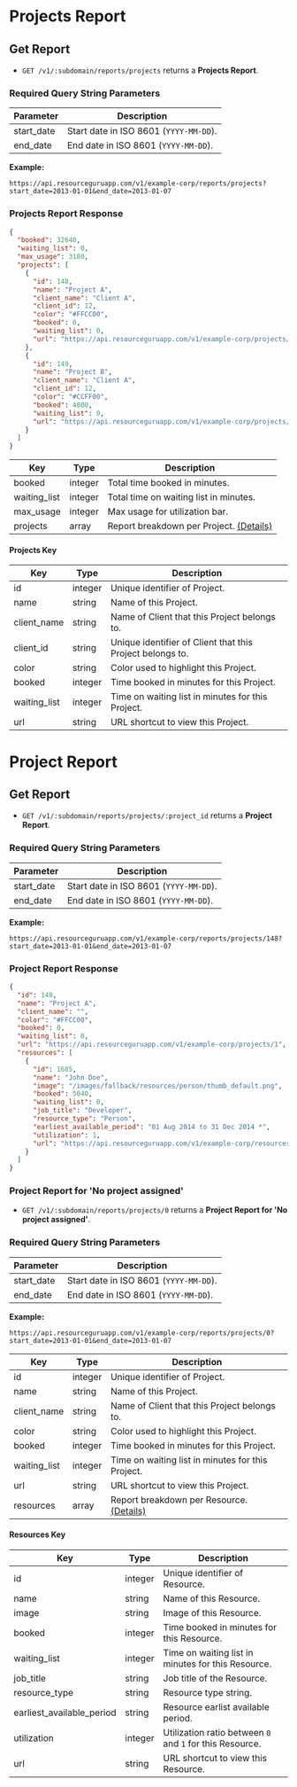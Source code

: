 # Projects Report

## Get Report

* `GET /v1/:subdomain/reports/projects` returns a **Projects Report**.

### Required Query String Parameters

|Parameter | Description|
|---|---|
|start_date | Start date in ISO 8601 (`YYYY-MM-DD`).|
|end_date | End date in ISO 8601 (`YYYY-MM-DD`).|

**Example:**

```
https://api.resourceguruapp.com/v1/example-corp/reports/projects?start_date=2013-01-01&end_date=2013-01-07
```

### Projects Report Response

```json
{
  "booked": 32640,
  "waiting_list": 0,
  "max_usage": 3180,
  "projects": [
    {
      "id": 148,
      "name": "Project A",
      "client_name": "Client A",
      "client_id": 12,
      "color": "#FFCC00",
      "booked": 0,
      "waiting_list": 0,
      "url": "https://api.resourceguruapp.com/v1/example-corp/projects/1",
    },
    {
      "id": 149,
      "name": "Project B",
      "client_name": "Client A",
      "client_id": 12,
      "color": "#CCFF00",
      "booked": 4800,
      "waiting_list": 0,
      "url": "https://api.resourceguruapp.com/v1/example-corp/projects/2",
    }
  ]
}
```

|Key | Type | Description|
|---|---|---|
|booked | integer | Total time booked in minutes.|
|waiting_list | integer | Total time on waiting list in minutes.|
|max_usage | integer | Max usage for utilization bar. |
|projects | array | Report breakdown per Project. [(Details)](#projects-key)|

#### Projects Key

|Key | Type | Description|
|---|---|---|
|id  | integer | Unique identifier of Project.|
|name | string | Name of this Project.|
|client_name | string | Name of Client that this Project belongs to.|
|client_id | string | Unique identifier of Client that this Project belongs to. |
|color | string | Color used to highlight this Project.|
|booked | integer | Time booked in minutes for this Project.|
|waiting_list | integer | Time on waiting list in minutes for this Project.|
|url | string | URL shortcut to view this Project.|

# Project Report

## Get Report

* `GET /v1/:subdomain/reports/projects/:project_id` returns a **Project Report**.

### Required Query String Parameters

|Parameter | Description|
|---|---|
|start_date | Start date in ISO 8601 (`YYYY-MM-DD`).|
|end_date | End date in ISO 8601 (`YYYY-MM-DD`).|

**Example:**

```
https://api.resourceguruapp.com/v1/example-corp/reports/projects/148?start_date=2013-01-01&end_date=2013-01-07
```

### Project Report Response

```json
{
  "id": 148,
  "name": "Project A",
  "client_name": "",
  "color": "#FFCC00",
  "booked": 0,
  "waiting_list": 0,
  "url": "https://api.resourceguruapp.com/v1/example-corp/projects/1",
  "resources": [
    {
      "id": 1685,
      "name": "John Doe",
      "image": "/images/fallback/resources/person/thumb_default.png",
      "booked": 5040,
      "waiting_list": 0,
      "job_title": "Developer",
      "resource_type": "Person",
      "earliest_available_period": "01 Aug 2014 to 31 Dec 2014 *",
      "utilization": 1,
      "url": "https://api.resourceguruapp.com/v1/example-corp/resources/1685"
    }
  ]
}
```

### Project Report for 'No project assigned'

* `GET /v1/:subdomain/reports/projects/0` returns a **Project Report for 'No project assigned'**.

### Required Query String Parameters

|Parameter | Description|
|---|---|
|start_date | Start date in ISO 8601 (`YYYY-MM-DD`).|
|end_date | End date in ISO 8601 (`YYYY-MM-DD`).|

**Example:**

```
https://api.resourceguruapp.com/v1/example-corp/reports/projects/0?start_date=2013-01-01&end_date=2013-01-07
```

|Key | Type | Description|
|---|---|---|
|id  | integer | Unique identifier of Project.|
|name | string | Name of this Project.|
|client_name | string | Name of Client that this Project belongs to.|
|color | string | Color used to highlight this Project.|
|booked | integer | Time booked in minutes for this Project.|
|waiting_list | integer | Time on waiting list in minutes for this Project.|
|url | string | URL shortcut to view this Project.|
|resources | array | Report breakdown per Resource. [(Details)](#resources-key)|

#### Resources Key

|Key | Type | Description|
|---|---|---|
|id | integer | Unique identifier of Resource.|
|name | string | Name of this Resource.|
|image | string | Image of this Resource.|
|booked | integer | Time booked in minutes for this Resource.|
|waiting_list | integer | Time on waiting list in minutes for this Resource.|
|job_title | string | Job title of the Resource.|
|resource_type | string | Resource type string.|
|earliest_available_period | string | Resource earlist available period.|
|utilization | integer | Utilization ratio between `0` and `1` for this Resource.|
|url | string | URL shortcut to view this Resource.|
